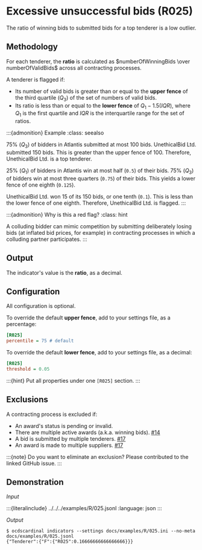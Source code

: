# Excessive unsuccessful bids (R025)

The ratio of winning bids to submitted bids for a top tenderer is a low outlier.

## Methodology

For each tenderer, the **ratio** is calculated as $numberOfWinningBids \over numberOfValidBids$ across all contracting processes.

A tenderer is flagged if:

- Its number of valid bids is greater than or equal to the **upper fence** of the third quartile ($Q_3$) of the set of numbers of valid bids.
- Its ratio is less than or equal to the **lower fence** of $Q_1 - 1.5(IQR)$, where $Q_1$ is the first quartile and $IQR$ is the interquartile range for the set of ratios.

:::{admonition} Example
:class: seealso

75% ($Q_3$) of bidders in Atlantis submitted at most 100 bids. UnethicalBid Ltd. submitted 150 bids. This is greater than the upper fence of 100. Therefore, UnethicalBid Ltd. is a top tenderer.

25% ($Q_1$) of bidders in Atlantis win at most half (`0.5`) of their bids. 75% ($Q_3$) of bidders win at most three quarters (`0.75`) of their bids. This yields a lower fence of one eighth (`0.125`).

UnethicalBid Ltd. won 15 of its 150 bids, or one tenth (`0.1`). This is less than the lower fence of one eighth. Therefore, UnethicalBid Ltd. is flagged.
:::

:::{admonition} Why is this a red flag?
:class: hint

A colluding bidder can mimic competition by submitting deliberately losing bids (at inflated bid prices, for example) in contracting processes in which a colluding partner participates.
:::

## Output

The indicator's value is the **ratio**, as a decimal.

## Configuration

All configuration is optional.

To override the default **upper fence**, add to your settings file, as a percentage:

```ini
[R025]
percentile = 75 # default
```

To override the default **lower fence**, add to your settings file, as a decimal:

```ini
[R025]
threshold = 0.05
```

:::{hint}
Put all properties under one `[R025]` section.
:::

## Exclusions

A contracting process is excluded if:

- An award's status is pending or invalid.
- There are multiple active awards (a.k.a. winning bids). [#14](https://github.com/open-contracting/cardinal-rs/issues/14)
- A bid is submitted by multiple tenderers. [#17](https://github.com/open-contracting/cardinal-rs/issues/17)
- An award is made to multiple suppliers. [#17](https://github.com/open-contracting/cardinal-rs/issues/17)

:::{note}
Do you want to eliminate an exclusion? Please contributed to the linked GitHub issue.
:::

## Demonstration

*Input*

:::{literalinclude} ../../../examples/R/025.jsonl
:language: json
:::

*Output*

```console
$ ocdscardinal indicators --settings docs/examples/R/025.ini --no-meta docs/examples/R/025.jsonl
{"Tenderer":{"F":{"R025":0.16666666666666666}}}

```
